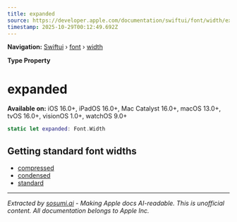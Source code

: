 ```yaml
---
title: expanded
source: https://developer.apple.com/documentation/swiftui/font/width/expanded
timestamp: 2025-10-29T00:12:49.692Z
---
```


**Navigation:** [Swiftui](/documentation/swiftui) › [font](/documentation/swiftui/font) › [width](/documentation/swiftui/font/width)

**Type Property**

# expanded

**Available on:** iOS 16.0+, iPadOS 16.0+, Mac Catalyst 16.0+, macOS 13.0+, tvOS 16.0+, visionOS 1.0+, watchOS 9.0+

```swift
static let expanded: Font.Width
```

## Getting standard font widths

- [compressed](/documentation/swiftui/font/width/compressed)
- [condensed](/documentation/swiftui/font/width/condensed)
- [standard](/documentation/swiftui/font/width/standard)

---

*Extracted by [sosumi.ai](https://sosumi.ai) - Making Apple docs AI-readable.*
*This is unofficial content. All documentation belongs to Apple Inc.*
